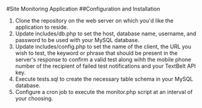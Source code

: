 #Site Monitoring Application
##Configuration and Installation
1. Clone the repository on the web server on which you'd like the application to reside.
2. Update includes/db.php to set the host, database name, username, and password to be used with your MySQL database.
3. Update includes/config.php to set the name of the client, the URL you wish to test, the keyword or phrase that should be present in the server's response to confirm a valid test along wihh the mobile phone number of the recipient of failed test notifications and your TextBelt API key.
4. Execute tests.sql to create the necessary table schema in your MySQL database.
5. Configure a cron job to execute the monitor.php script at an interval of your choosing.